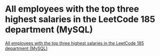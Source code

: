 # All employees with the top three highest salaries in the LeetCode 185 department (MySQL)
[All employees with the top three highest salaries in the LeetCode 185 department (MySQL)](https://aiwithcloud.com/2022/09/15/all_employees_with_the_top_three_highest_salaries_in_the_leetcode_185_department_mysql/)